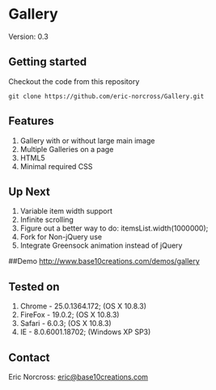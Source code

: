 Gallery
=======

Version: 0.3

## Getting started
Checkout the code from this repository

`git clone https://github.com/eric-norcross/Gallery.git`

## Features
1. Gallery with or without large main image
1. Multiple Galleries on a page
1. HTML5
1. Minimal required CSS

## Up Next
1. Variable item width support
1. Infinite scrolling
1. Figure out a better way to do: itemsList.width(1000000);
1. Fork for Non-jQuery use
1. Integrate Greensock animation instead of jQuery

##Demo
http://www.base10creations.com/demos/gallery

## Tested on
1. Chrome - 25.0.1364.172; (OS X 10.8.3)
1. FireFox - 19.0.2; (OS X 10.8.3)
1. Safari - 6.0.3; (OS X 10.8.3)
1. IE - 8.0.6001.18702; (Windows XP SP3)

## Contact
Eric Norcross: [eric@base10creations.com](mailto:eric@base10creations.com)